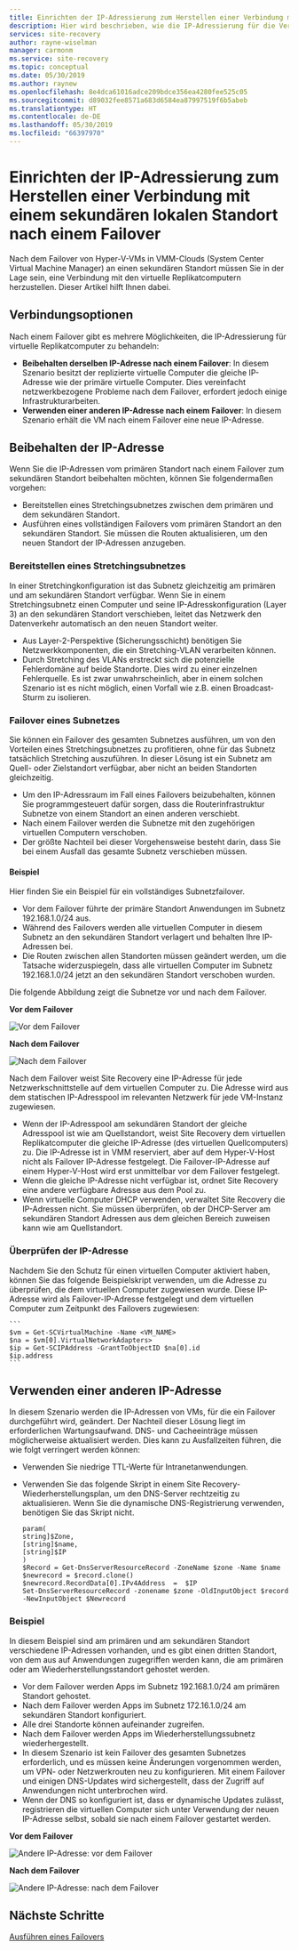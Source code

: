 ```yaml
---
title: Einrichten der IP-Adressierung zum Herstellen einer Verbindung mit einem sekundären lokalen Standort nach einem Failover mit Azure Site Recovery | Microsoft Docs
description: Hier wird beschrieben, wie die IP-Adressierung für die Verbindung mit virtuellen Computern an einem sekundären lokalen Standort nach einer Notfallwiederherstellung und einem Failover mit Azure Site Recovery eingerichtet wird.
services: site-recovery
author: rayne-wiselman
manager: carmonm
ms.service: site-recovery
ms.topic: conceptual
ms.date: 05/30/2019
ms.author: raynew
ms.openlocfilehash: 8e4dca61016adce209bdce356ea4280fee525c05
ms.sourcegitcommit: d89032fee8571a683d6584ea87997519f6b5abeb
ms.translationtype: HT
ms.contentlocale: de-DE
ms.lasthandoff: 05/30/2019
ms.locfileid: "66397970"
---
```

# <a name="set-up-ip-addressing-to-connect-to-a-secondary-on-premises-site-after-failover"></a>Einrichten der IP-Adressierung zum Herstellen einer Verbindung mit einem sekundären lokalen Standort nach einem Failover

Nach dem Failover von Hyper-V-VMs in VMM-Clouds (System Center Virtual Machine Manager) an einen sekundären Standort müssen Sie in der Lage sein, eine Verbindung mit den virtuelle Replikatcomputern herzustellen. Dieser Artikel hilft Ihnen dabei. 

## <a name="connection-options"></a>Verbindungsoptionen

Nach einem Failover gibt es mehrere Möglichkeiten, die IP-Adressierung für virtuelle Replikatcomputer zu behandeln: 

- **Beibehalten derselben IP-Adresse nach einem Failover**: In diesem Szenario besitzt der replizierte virtuelle Computer die gleiche IP-Adresse wie der primäre virtuelle Computer. Dies vereinfacht netzwerkbezogene Probleme nach dem Failover, erfordert jedoch einige Infrastrukturarbeiten.
- **Verwenden einer anderen IP-Adresse nach einem Failover**: In diesem Szenario erhält die VM nach einem Failover eine neue IP-Adresse. 
 

## <a name="retain-the-ip-address"></a>Beibehalten der IP-Adresse

Wenn Sie die IP-Adressen vom primären Standort nach einem Failover zum sekundären Standort beibehalten möchten, können Sie folgendermaßen vorgehen:

- Bereitstellen eines Stretchingsubnetzes zwischen dem primären und dem sekundären Standort.
- Ausführen eines vollständigen Failovers vom primären Standort an den sekundären Standort. Sie müssen die Routen aktualisieren, um den neuen Standort der IP-Adressen anzugeben.


### <a name="deploy-a-stretched-subnet"></a>Bereitstellen eines Stretchingsubnetzes

In einer Stretchingkonfiguration ist das Subnetz gleichzeitig am primären und am sekundären Standort verfügbar. Wenn Sie in einem Stretchingsubnetz einen Computer und seine IP-Adresskonfiguration (Layer 3) an den sekundären Standort verschieben, leitet das Netzwerk den Datenverkehr automatisch an den neuen Standort weiter. 

- Aus Layer-2-Perspektive (Sicherungsschicht) benötigen Sie Netzwerkkomponenten, die ein Stretching-VLAN verarbeiten können.
- Durch Stretching des VLANs erstreckt sich die potenzielle Fehlerdomäne auf beide Standorte. Dies wird zu einer einzelnen Fehlerquelle. Es ist zwar unwahrscheinlich, aber in einem solchen Szenario ist es nicht möglich, einen Vorfall wie z.B. einen Broadcast-Sturm zu isolieren. 


### <a name="fail-over-a-subnet"></a>Failover eines Subnetzes

Sie können ein Failover des gesamten Subnetzes ausführen, um von den Vorteilen eines Stretchingsubnetzes zu profitieren, ohne für das Subnetz tatsächlich Stretching auszuführen. In dieser Lösung ist ein Subnetz am Quell- oder Zielstandort verfügbar, aber nicht an beiden Standorten gleichzeitig.

- Um den IP-Adressraum im Fall eines Failovers beizubehalten, können Sie programmgesteuert dafür sorgen, dass die Routerinfrastruktur Subnetze von einem Standort an einen anderen verschiebt.
- Nach einem Failover werden die Subnetze mit den zugehörigen virtuellen Computern verschoben.
- Der größte Nachteil bei dieser Vorgehensweise besteht darin, dass Sie bei einem Ausfall das gesamte Subnetz verschieben müssen.

#### <a name="example"></a>Beispiel

Hier finden Sie ein Beispiel für ein vollständiges Subnetzfailover. 

- Vor dem Failover führte der primäre Standort Anwendungen im Subnetz 192.168.1.0/24 aus.
- Während des Failovers werden alle virtuellen Computer in diesem Subnetz an den sekundären Standort verlagert und behalten Ihre IP-Adressen bei. 
- Die Routen zwischen allen Standorten müssen geändert werden, um die Tatsache widerzuspiegeln, dass alle virtuellen Computer im Subnetz 192.168.1.0/24 jetzt an den sekundären Standort verschoben wurden.

Die folgende Abbildung zeigt die Subnetze vor und nach dem Failover.


**Vor dem Failover**

![Vor dem Failover](./media/hyper-v-vmm-networking/network-design2.png)

**Nach dem Failover**

![Nach dem Failover](./media/hyper-v-vmm-networking/network-design3.png)

Nach dem Failover weist Site Recovery eine IP-Adresse für jede Netzwerkschnittstelle auf dem virtuellen Computer zu. Die Adresse wird aus dem statischen IP-Adresspool im relevanten Netzwerk für jede VM-Instanz zugewiesen.

- Wenn der IP-Adresspool am sekundären Standort der gleiche Adresspool ist wie am Quellstandort, weist Site Recovery dem virtuellen Replikatcomputer die gleiche IP-Adresse (des virtuellen Quellcomputers) zu. Die IP-Adresse ist in VMM reserviert, aber auf dem Hyper-V-Host nicht als Failover IP-Adresse festgelegt. Die Failover-IP-Adresse auf einem Hyper-V-Host wird erst unmittelbar vor dem Failover festgelegt.
- Wenn die gleiche IP-Adresse nicht verfügbar ist, ordnet Site Recovery eine andere verfügbare Adresse aus dem Pool zu.
- Wenn virtuelle Computer DHCP verwenden, verwaltet Site Recovery die IP-Adressen nicht. Sie müssen überprüfen, ob der DHCP-Server am sekundären Standort Adressen aus dem gleichen Bereich zuweisen kann wie am Quellstandort.

### <a name="validate-the-ip-address"></a>Überprüfen der IP-Adresse

Nachdem Sie den Schutz für einen virtuellen Computer aktiviert haben, können Sie das folgende Beispielskript verwenden, um die Adresse zu überprüfen, die dem virtuellen Computer zugewiesen wurde. Diese IP-Adresse wird als Failover-IP-Adresse festgelegt und dem virtuellen Computer zum Zeitpunkt des Failovers zugewiesen:

    ```
    $vm = Get-SCVirtualMachine -Name <VM_NAME>
    $na = $vm[0].VirtualNetworkAdapters>
    $ip = Get-SCIPAddress -GrantToObjectID $na[0].id
    $ip.address 
    ```

## <a name="use-a-different-ip-address"></a>Verwenden einer anderen IP-Adresse

In diesem Szenario werden die IP-Adressen von VMs, für die ein Failover durchgeführt wird, geändert. Der Nachteil dieser Lösung liegt im erforderlichen Wartungsaufwand.  DNS- und Cacheeinträge müssen möglicherweise aktualisiert werden. Dies kann zu Ausfallzeiten führen, die wie folgt verringert werden können:

- Verwenden Sie niedrige TTL-Werte für Intranetanwendungen.
- Verwenden Sie das folgende Skript in einem Site Recovery-Wiederherstellungsplan, um den DNS-Server rechtzeitig zu aktualisieren. Wenn Sie die dynamische DNS-Registrierung verwenden, benötigen Sie das Skript nicht.

    ```
    param(
    string]$Zone,
    [string]$name,
    [string]$IP
    )
    $Record = Get-DnsServerResourceRecord -ZoneName $zone -Name $name
    $newrecord = $record.clone()
    $newrecord.RecordData[0].IPv4Address  =  $IP
    Set-DnsServerResourceRecord -zonename $zone -OldInputObject $record -NewInputObject $Newrecord
    ```
    
### <a name="example"></a>Beispiel 

In diesem Beispiel sind am primären und am sekundären Standort verschiedene IP-Adressen vorhanden, und es gibt einen dritten Standort, von dem aus auf Anwendungen zugegriffen werden kann, die am primären oder am Wiederherstellungsstandort gehostet werden.

- Vor dem Failover werden Apps im Subnetz 192.168.1.0/24 am primären Standort gehostet.
- Nach dem Failover werden Apps im Subnetz 172.16.1.0/24 am sekundären Standort konfiguriert.
- Alle drei Standorte können aufeinander zugreifen.
- Nach dem Failover werden Apps im Wiederherstellungssubnetz wiederhergestellt.
- In diesem Szenario ist kein Failover des gesamten Subnetzes erforderlich, und es müssen keine Änderungen vorgenommen werden, um VPN- oder Netzwerkrouten neu zu konfigurieren. Mit einem Failover und einigen DNS-Updates wird sichergestellt, dass der Zugriff auf Anwendungen nicht unterbrochen wird.
- Wenn der DNS so konfiguriert ist, dass er dynamische Updates zulässt, registrieren die virtuellen Computer sich unter Verwendung der neuen IP-Adresse selbst, sobald sie nach einem Failover gestartet werden.

**Vor dem Failover**

![Andere IP-Adresse: vor dem Failover](./media/hyper-v-vmm-networking/network-design10.png)

**Nach dem Failover**

![Andere IP-Adresse: nach dem Failover](./media/hyper-v-vmm-networking/network-design11.png)


## <a name="next-steps"></a>Nächste Schritte

[Ausführen eines Failovers](hyper-v-vmm-failover-failback.md)

